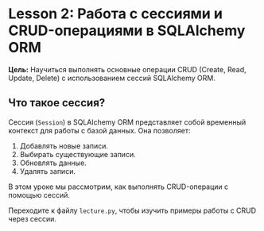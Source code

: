 # Lesson 2: Работа с сессиями и CRUD-операциями в SQLAlchemy ORM

**Цель:** Научиться выполнять основные операции CRUD (Create, Read, Update, Delete) с использованием сессий SQLAlchemy ORM.

## Что такое сессия?

Сессия (`Session`) в SQLAlchemy ORM представляет собой временный контекст для работы с базой данных. Она позволяет:
1. Добавлять новые записи.
2. Выбирать существующие записи.
3. Обновлять данные.
4. Удалять записи.

В этом уроке мы рассмотрим, как выполнять CRUD-операции с помощью сессий.

Переходите к файлу `lecture.py`, чтобы изучить примеры работы с CRUD через сессии.